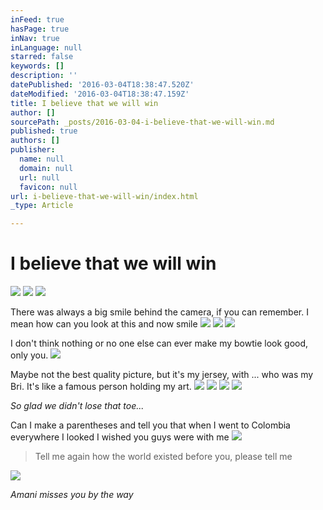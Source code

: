 ```yaml
---
inFeed: true
hasPage: true
inNav: true
inLanguage: null
starred: false
keywords: []
description: ''
datePublished: '2016-03-04T18:38:47.520Z'
dateModified: '2016-03-04T18:38:47.159Z'
title: I believe that we will win
author: []
sourcePath: _posts/2016-03-04-i-believe-that-we-will-win.md
published: true
authors: []
publisher:
  name: null
  domain: null
  url: null
  favicon: null
url: i-believe-that-we-will-win/index.html
_type: Article

---
```

# I believe that we will win
![](https://the-grid-user-content.s3-us-west-2.amazonaws.com/8052d2d8-59ac-419e-a0b8-824d81c1e1be.jpg)
![](https://the-grid-user-content.s3-us-west-2.amazonaws.com/a076afd9-27ce-407a-ad11-7ee2d02ab484.jpg)
![](https://the-grid-user-content.s3-us-west-2.amazonaws.com/9c1fab87-f186-449a-a1a3-db65fe20e8ab.jpg)

There was always a big smile behind the camera, if you can remember. I mean how can you look at this and now smile
![](https://the-grid-user-content.s3-us-west-2.amazonaws.com/95e82bb9-4b7f-4e39-8acf-4572629b60a4.jpg)
![](https://the-grid-user-content.s3-us-west-2.amazonaws.com/7488f22f-7baf-46b0-a959-1be8264691fd.jpg)
![](https://the-grid-user-content.s3-us-west-2.amazonaws.com/b4ad2457-ed84-415e-9dd1-b9ff827a220e.jpg)

I don't think nothing or no one else can ever make my bowtie look good, only you.
![](https://s3-us-west-2.amazonaws.com/the-grid-img/p/756dd6aa20c4e6938df258d75bbfd8d7fc2bfe9a.jpg)

Maybe not the best quality picture, but it's my jersey, with ... who was my Bri. It's like a famous person holding my art.
![](https://s3-us-west-2.amazonaws.com/the-grid-img/p/37665ec74683b0127414fd50a30b0269be580b4e.jpg)
![](https://s3-us-west-2.amazonaws.com/the-grid-img/p/e146cf8a31bcf3e63d33d9bed5da08efd0c7dd02.jpg)
![](https://s3-us-west-2.amazonaws.com/the-grid-img/p/6bda5bc89df9074a2c21f2245932caeb8f3fcaac.jpg)
![](https://the-grid-user-content.s3-us-west-2.amazonaws.com/dc8e1435-fe9d-4c2f-8a95-2069e3c66111.jpg)

_So glad we didn't lose that toe..._

Can I make a parentheses and tell you that when I went to Colombia everywhere I looked I wished you guys were with me
![](https://the-grid-user-content.s3-us-west-2.amazonaws.com/ce4a2ff0-e9cd-4269-9a51-8bdf313c2c28.jpg)

> Tell me again how the world existed before you, please tell me

![](https://the-grid-user-content.s3-us-west-2.amazonaws.com/447c2e36-650e-4f4d-b678-cfb5acfaa9d2.jpg)

_Amani misses you by the way_